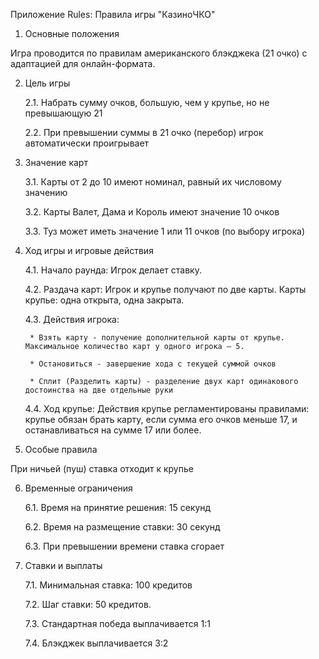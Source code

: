 Приложение Rules: Правила игры "КазиноЧКО"

1. Основные положения

Игра проводится по правилам американского блэкджека (21 очко) с адаптацией для онлайн-формата.

2. Цель игры

    2.1. Набрать сумму очков, большую, чем у крупье, но не превышающую 21

    2.2. При превышении суммы в 21 очко (перебор) игрок автоматически проигрывает

3. Значение карт

    3.1. Карты от 2 до 10 имеют номинал, равный их числовому значению

    3.2. Карты Валет, Дама и Король имеют значение 10 очков

    3.3. Туз может иметь значение 1 или 11 очков (по выбору игрока)

4. Ход игры и игровые действия

    4.1. Начало раунда: Игрок делает ставку.

    4.2. Раздача карт: Игрок и крупье получают по две карты. Карты крупье: одна открыта, одна закрыта.

    4.3. Действия игрока:
        
        * Взять карту - получение дополнительной карты от крупье. Максимальное количество карт у одного игрока — 5.

        * Остановиться - завершение хода с текущей суммой очков

        * Сплит (Разделить карты) - разделение двух карт одинакового достоинства на две отдельные руки

    4.4. Ход крупье: Действия крупье регламентированы правилами: крупье обязан брать карту, если сумма его очков меньше 17, и останавливаться на сумме 17 или более.

5. Особые правила

При ничьей (пуш) ставка отходит к крупье

6. Временные ограничения

    6.1. Время на принятие решения: 15 секунд

    6.2. Время на размещение ставки: 30 секунд

    6.3. При превышении времени ставка сгорает

7. Ставки и выплаты

    7.1. Минимальная ставка: 100 кредитов

    7.2. Шаг ставки: 50 кредитов.

    7.3. Стандартная победа выплачивается 1:1

    7.4. Блэкджек выплачивается 3:2